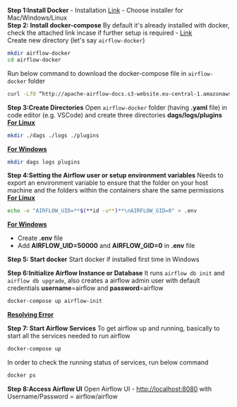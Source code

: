 
**Step 1:Install Docker** 
	- Installation [Link](https://docs.docker.com/get-docker/)
	- Choose installer for Mac/Windows/Linux <br>
**Step 2: Install docker-compose** 
By default it's already installed with docker, check the attached link incase if further setup is required - [Link](https://docs.docker.com/compose/install/) <br>
Create  new directory (let's say `airflow-docker`)
```sh
mkdir airflow-docker
cd airflow-docker
```
Run below command to download the docker-compose file in `airflow-docker` folder
```sh
curl -LfO “http://apache-airflow-docs.s3-website.eu-central-1.amazonaws.com/docs/apache-airflow/latest/docker-compose.yaml”
```
**Step 3:Create Directories**
Open `airflow-docker` folder (having **.yaml** file) in code editor (e.g. VSCode) and create three directories **dags/logs/plugins** <br>
<ins>**For Linux**</ins>
```sh
mkdir ./dags ./logs ./plugins
```
<ins>**For Windows**</ins>
```sh
mkdir dags logs plugins
```
**Step 4:Setting the Airflow user or setup environment variables**
Needs to export an environment variable to ensure that the folder on your host machine and the folders within the containers share the same permissions <br>
<ins>**For Linux**</ins>
```sh
echo -e "AIRFLOW_UID=**$(**id -u**)**\nAIRFLOW_GID=0" > .env
```
<ins> **For Windows**</ins>
 - Create **.env** file
 - Add **AIRFLOW_UID=50000** and **AIRFLOW_GID=0** in
   **.env** file

	
**Step 5: Start docker**
Start docker if installed first time in Windows <br>

**Step 6:Initialize Airflow Instance or Database**
It runs `airflow db init` and `airflow db upgrade`, also creates a airflow admin user with default credentials **username**=airflow and **password**=airflow 
```sh
docker-compose up airflow-init
```
<ins>**Resolving Error**</ins>

**Step 7: Start Airflow Services**
To get airflow up and running, basically to start all the services needed to run airflow
```sh
docker-compose up
```

In order to check the running status of services, run below command
```sh
docker ps
```

**Step 8:Access Airflow UI**
Open Airflow UI - [http://localhost:8080](http://localhost:8080) with Username/Password = airflow/airflow
